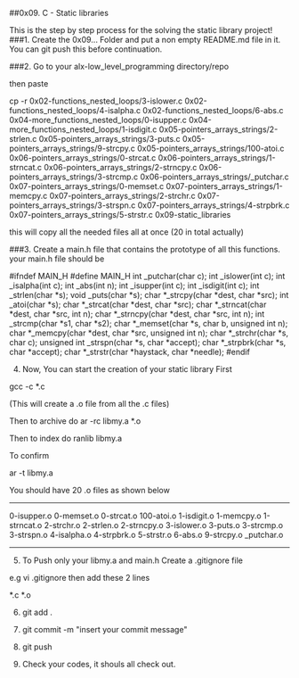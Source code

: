 
##0x09. C - Static libraries

This is the step by step process for the solving the static library project!
###1. Create the 0x09... Folder and put a non empty README.md file in it.
You can git push this before continuation.

###2. Go to your alx-low_level_programming directory/repo

then paste 

cp -r 0x02-functions_nested_loops/3-islower.c 0x02-functions_nested_loops/4-isalpha.c 0x02-functions_nested_loops/6-abs.c 0x04-more_functions_nested_loops/0-isupper.c 0x04-more_functions_nested_loops/1-isdigit.c 0x05-pointers_arrays_strings/2-strlen.c 0x05-pointers_arrays_strings/3-puts.c 0x05-pointers_arrays_strings/9-strcpy.c 0x05-pointers_arrays_strings/100-atoi.c 0x06-pointers_arrays_strings/0-strcat.c 0x06-pointers_arrays_strings/1-strncat.c 0x06-pointers_arrays_strings/2-strncpy.c 0x06-pointers_arrays_strings/3-strcmp.c 0x06-pointers_arrays_strings/_putchar.c 0x07-pointers_arrays_strings/0-memset.c 0x07-pointers_arrays_strings/1-memcpy.c 0x07-pointers_arrays_strings/2-strchr.c 0x07-pointers_arrays_strings/3-strspn.c 0x07-pointers_arrays_strings/4-strpbrk.c 0x07-pointers_arrays_strings/5-strstr.c 0x09-static_libraries

this will copy all the needed files all at once (20 in total actually)

###3. Create a main.h file that contains the prototype of all this functions.
your main.h file should be

#ifndef MAIN_H
#define MAIN_H
int _putchar(char c);
int _islower(int c);
int _isalpha(int c);
int _abs(int n);
int _isupper(int c);
int _isdigit(int c);
int _strlen(char *s);
void _puts(char *s);
char *_strcpy(char *dest, char *src);
int _atoi(char *s);
char *_strcat(char *dest, char *src);
char *_strncat(char *dest, char *src, int n);
char *_strncpy(char *dest, char *src, int n);
int _strcmp(char *s1, char *s2);
char *_memset(char *s, char b, unsigned int n);
char *_memcpy(char *dest, char *src, unsigned int n);
char *_strchr(char *s, char c);
unsigned int _strspn(char *s, char *accept);
char *_strpbrk(char *s, char *accept);
char *_strstr(char *haystack, char *needle);
#endif

4. Now,
You can start the creation of your static library
First

gcc -c *.c

(This will create a .o file from all the .c files)

Then to archive do
ar -rc libmy.a *.o

Then to index do
ranlib libmy.a

To confirm

ar -t libmy.a

You should have 20 .o files as shown below

__________________________________

0-isupper.o
0-memset.o
0-strcat.o
100-atoi.o
1-isdigit.o
1-memcpy.o
1-strncat.o
2-strchr.o
2-strlen.o
2-strncpy.o
3-islower.o
3-puts.o
3-strcmp.o
3-strspn.o
4-isalpha.o
4-strpbrk.o
5-strstr.o
6-abs.o
9-strcpy.o
_putchar.o

__________________________

5. To Push only your libmy.a and main.h
Create a .gitignore file

e.g vi .gitignore
then add these 2 lines

*.c
*.o

6. git add .
7. git commit -m "insert your commit message"
8. git push

9. Check your codes, it shouls all check out.
